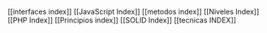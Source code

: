 [[interfaces index]]
[[JavaScript Index]]
[[metodos index]]
[[Niveles Index]]
[[PHP Index]]
[[Principios index]]
[[SOLID Index]]
[[tecnicas INDEX]]




